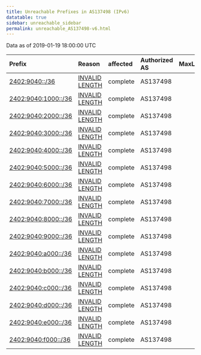 ```yaml
---
title: Unreachable Prefixes in AS137498 (IPv6)
datatable: true
sidebar: unreachable_sidebar
permalink: unreachable_AS137498-v6.html
---
```


Data as of 2019-01-19 18:00:00 UTC


<div class="datatable-begin"></div>

| Prefix                                                           | Reason                                                                                                         | affected   | Authorized AS   |   MaxLength | Anchor                                       |   unreachable /48s |
|:-----------------------------------------------------------------|:---------------------------------------------------------------------------------------------------------------|:-----------|:----------------|------------:|:---------------------------------------------|-------------------:|
| [2402:9040::/36](https://stat.ripe.net/2402:9040::/36)           | [INVALID LENGTH](https://rpki-validator.ripe.net/announcement-preview?asn=AS137498&prefix=2402:9040::/36)      | complete   | AS137498        |          32 | [APNIC](unreachable_APNIC_RPKI_Root-v6.html) |               4096 |
| [2402:9040:1000::/36](https://stat.ripe.net/2402:9040:1000::/36) | [INVALID LENGTH](https://rpki-validator.ripe.net/announcement-preview?asn=AS137498&prefix=2402:9040:1000::/36) | complete   | AS137498        |          32 | [APNIC](unreachable_APNIC_RPKI_Root-v6.html) |               4096 |
| [2402:9040:2000::/36](https://stat.ripe.net/2402:9040:2000::/36) | [INVALID LENGTH](https://rpki-validator.ripe.net/announcement-preview?asn=AS137498&prefix=2402:9040:2000::/36) | complete   | AS137498        |          32 | [APNIC](unreachable_APNIC_RPKI_Root-v6.html) |               4096 |
| [2402:9040:3000::/36](https://stat.ripe.net/2402:9040:3000::/36) | [INVALID LENGTH](https://rpki-validator.ripe.net/announcement-preview?asn=AS137498&prefix=2402:9040:3000::/36) | complete   | AS137498        |          32 | [APNIC](unreachable_APNIC_RPKI_Root-v6.html) |               4096 |
| [2402:9040:4000::/36](https://stat.ripe.net/2402:9040:4000::/36) | [INVALID LENGTH](https://rpki-validator.ripe.net/announcement-preview?asn=AS137498&prefix=2402:9040:4000::/36) | complete   | AS137498        |          32 | [APNIC](unreachable_APNIC_RPKI_Root-v6.html) |               4096 |
| [2402:9040:5000::/36](https://stat.ripe.net/2402:9040:5000::/36) | [INVALID LENGTH](https://rpki-validator.ripe.net/announcement-preview?asn=AS137498&prefix=2402:9040:5000::/36) | complete   | AS137498        |          32 | [APNIC](unreachable_APNIC_RPKI_Root-v6.html) |               4096 |
| [2402:9040:6000::/36](https://stat.ripe.net/2402:9040:6000::/36) | [INVALID LENGTH](https://rpki-validator.ripe.net/announcement-preview?asn=AS137498&prefix=2402:9040:6000::/36) | complete   | AS137498        |          32 | [APNIC](unreachable_APNIC_RPKI_Root-v6.html) |               4096 |
| [2402:9040:7000::/36](https://stat.ripe.net/2402:9040:7000::/36) | [INVALID LENGTH](https://rpki-validator.ripe.net/announcement-preview?asn=AS137498&prefix=2402:9040:7000::/36) | complete   | AS137498        |          32 | [APNIC](unreachable_APNIC_RPKI_Root-v6.html) |               4096 |
| [2402:9040:8000::/36](https://stat.ripe.net/2402:9040:8000::/36) | [INVALID LENGTH](https://rpki-validator.ripe.net/announcement-preview?asn=AS137498&prefix=2402:9040:8000::/36) | complete   | AS137498        |          32 | [APNIC](unreachable_APNIC_RPKI_Root-v6.html) |               4096 |
| [2402:9040:9000::/36](https://stat.ripe.net/2402:9040:9000::/36) | [INVALID LENGTH](https://rpki-validator.ripe.net/announcement-preview?asn=AS137498&prefix=2402:9040:9000::/36) | complete   | AS137498        |          32 | [APNIC](unreachable_APNIC_RPKI_Root-v6.html) |               4096 |
| [2402:9040:a000::/36](https://stat.ripe.net/2402:9040:a000::/36) | [INVALID LENGTH](https://rpki-validator.ripe.net/announcement-preview?asn=AS137498&prefix=2402:9040:a000::/36) | complete   | AS137498        |          32 | [APNIC](unreachable_APNIC_RPKI_Root-v6.html) |               4096 |
| [2402:9040:b000::/36](https://stat.ripe.net/2402:9040:b000::/36) | [INVALID LENGTH](https://rpki-validator.ripe.net/announcement-preview?asn=AS137498&prefix=2402:9040:b000::/36) | complete   | AS137498        |          32 | [APNIC](unreachable_APNIC_RPKI_Root-v6.html) |               4096 |
| [2402:9040:c000::/36](https://stat.ripe.net/2402:9040:c000::/36) | [INVALID LENGTH](https://rpki-validator.ripe.net/announcement-preview?asn=AS137498&prefix=2402:9040:c000::/36) | complete   | AS137498        |          32 | [APNIC](unreachable_APNIC_RPKI_Root-v6.html) |               4096 |
| [2402:9040:d000::/36](https://stat.ripe.net/2402:9040:d000::/36) | [INVALID LENGTH](https://rpki-validator.ripe.net/announcement-preview?asn=AS137498&prefix=2402:9040:d000::/36) | complete   | AS137498        |          32 | [APNIC](unreachable_APNIC_RPKI_Root-v6.html) |               4096 |
| [2402:9040:e000::/36](https://stat.ripe.net/2402:9040:e000::/36) | [INVALID LENGTH](https://rpki-validator.ripe.net/announcement-preview?asn=AS137498&prefix=2402:9040:e000::/36) | complete   | AS137498        |          32 | [APNIC](unreachable_APNIC_RPKI_Root-v6.html) |               4096 |
| [2402:9040:f000::/36](https://stat.ripe.net/2402:9040:f000::/36) | [INVALID LENGTH](https://rpki-validator.ripe.net/announcement-preview?asn=AS137498&prefix=2402:9040:f000::/36) | complete   | AS137498        |          32 | [APNIC](unreachable_APNIC_RPKI_Root-v6.html) |               4096 |

<div class="datatable-end"></div>